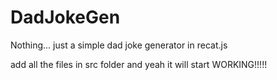# DadJokeGen
Nothing... just a simple dad joke generator in recat.js 



add all the files in src folder and yeah it will start WORKING!!!!!
